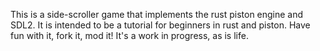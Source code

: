 This is a side-scroller game that implements the rust piston engine and SDL2. It is intended to be a tutorial for beginners in rust and piston. Have fun with it, fork it, mod it! It's a work in progress, as is life. 
